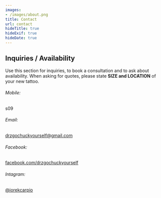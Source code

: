 ```yaml
---
images:
- /images/about.png
title: Contact
url: contact
hideTitle: true
hideExif: true
hideDate: true
---
```


## Inquiries / Availability
Use this section for inquiries, to book a consultation and to ask about availability.
When asking for quotes, please state <strong>SIZE and LOCATION</strong> of your new tattoo.
###### Mobile:
s09

###### Email:
[drzgochuckyourself@gmail.com](mailto:drzgochuckyourself@gmail.com)

###### Facebook:
[facebook.com/drzgochuckyourself](https://www.facebook.com/drzgochuckyourself)

###### Intagram:
[@iorekcarpio](https://www.instagram.com/iorekcarpio/)